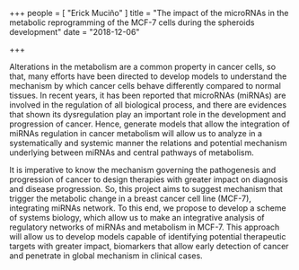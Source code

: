+++
people = [
  "Erick Muciño"
]
title = "The impact of the microRNAs in the metabolic reprogramming of the MCF-7 cells during the spheroids development"
date = "2018-12-06"

+++

Alterations in the metabolism are a common property in cancer cells, so that, many efforts have been directed to develop models to understand the mechanism by which cancer cells behave differently compared to normal tissues. In recent years, it has been reported that microRNAs (miRNAs) are involved in the regulation of all biological process, and there are evidences that shown its dysregulation play an important role in the development and progression of cancer. Hence, generate models that allow the integration of  miRNAs regulation in cancer metabolism will allow us to analyze in a systematically and systemic manner the relations and potential mechanism underlying between miRNAs and central pathways of metabolism.


It is imperative to know the mechanism governing the pathogenesis and progression of cancer to design therapies with greater impact on diagnosis and disease progression. So, this project aims to suggest mechanism that trigger the metabolic change in a breast cancer cell line (MCF-7), integrating miRNAs network. To this end, we propose to develop a scheme of systems biology, which allow us to make an integrative analysis of regulatory networks of miRNAs and metabolism in MCF-7. This approach will allow us to develop models capable of identifying potential therapeutic targets with greater impact, biomarkers that allow early detection of cancer and penetrate in global mechanism in clinical cases.
